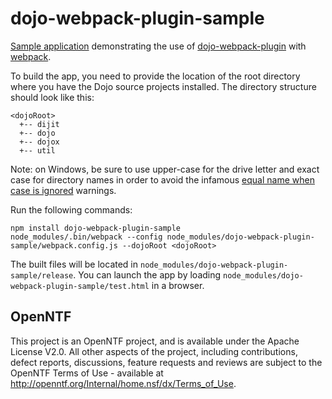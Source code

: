 # dojo-webpack-plugin-sample

[Sample application](https://openntf.github.io/dojo-webpack-plugin-sample/test.html) demonstrating the use of [dojo-webpack-plugin](https://github.com/OpenNTF/dojo-webpack-plugin) with [webpack](https://webpack.github.io/).

To build the app, you need to provide the location of the root directory where you have the Dojo source projects installed.  The directory structure should look like this:

```
<dojoRoot>
  +-- dijit
  +-- dojo
  +-- dojox
  +-- util
```
Note: on Windows, be sure to use upper-case for the drive letter and exact case for directory names in order to avoid the infamous [equal name when case is ignored](https://github.com/webpack/webpack/issues/2362) warnings.
 
Run the following commands:

```
npm install dojo-webpack-plugin-sample
node_modules/.bin/webpack --config node_modules/dojo-webpack-plugin-sample/webpack.config.js --dojoRoot <dojoRoot>
```

The built files will be located in `node_modules/dojo-webpack-plugin-sample/release`.  You can launch the app by loading `node_modules/dojo-webpack-plugin-sample/test.html` in a browser.

## OpenNTF
This project is an OpenNTF project, and is available under the Apache License V2.0.  All other aspects of the project, including contributions, defect reports, discussions, feature requests and reviews are subject to the OpenNTF Terms of Use - available at http://openntf.org/Internal/home.nsf/dx/Terms_of_Use.
